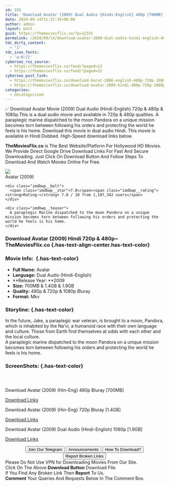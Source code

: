 ```yaml
---
id: 155
title: 'Download Avatar (2009) Dual Audio {Hindi-English} 480p [700MB] || 720p [1.4GB] || 1080p [1.9GB]'
date: 2020-09-14T11:37:35+00:00
author: admin
layout: post
guid: https://themoviesflix.co/?p=12331
permalink: /2020/09/14/download-avatar-2009-dual-audio-hindi-english-480p-700mb-720p-1-4gb-1080p-1-9gb/
tdc_dirty_content:
  - "1"
tdc_icon_fonts:
  - 'a:0:{}'
cyberseo_rss_source:
  - https://themoviesflix.co/feed/?paged=13
  - https://themoviesflix.co/feed/?paged=32
cyberseo_post_link:
  - https://themoviesflix.co/download-borat-2006-english-480p-720p-1080p/
  - https://themoviesflix.co/download-avatar-2009-hindi-480p-720p-1080p/
categories:
  - Uncategorized
---
```

✅&nbsp;Download&nbsp;Avatar&nbsp;Movie&nbsp;(2009) Dual Audio&nbsp;(Hindi-English)&nbsp;720p&nbsp;&&nbsp;480p&nbsp;& 1080p.This is&nbsp;a&nbsp;dual audio&nbsp;movie and available in&nbsp;720p&nbsp;&&nbsp;480p&nbsp;qualities.&nbsp;A paraplegic marine dispatched to the moon Pandora on a unique mission becomes torn between following his orders and protecting the world he feels is his home. Download this movie in dual audio Hindi. This movie is available in Hindi Dubbed. High-Speed download links below.

**TheMoviesFlix.co**&nbsp;is The Best Website/Platform For Hollywood HD Movies. We Provide Direct Google Drive Download Links For Fast And Secure Downloading. Just Click On Download Button And Follow Steps To Download And Watch Movies Online For Free.

<div class="imdbwp imdbwp--movie dark">
  <div class="imdbwp__thumb">
    <a class="imdbwp__link" target="_blank" title="Avatar" href="https://www.imdb.com/title/tt0499549/" rel="nofollow noopener noreferrer"><img class="imdbwp__img" src="https://m.media-amazon.com/images/M/MV5BMTYwOTEwNjAzMl5BMl5BanBnXkFtZTcwODc5MTUwMw@@._V1_SX300.jpg" /></a>
  </div>
  
  <div class="imdbwp__content">
    <div class="imdbwp__header">
      <span class="imdbwp__title">Avatar</span> (2009)
    </div>
    
    <div class="imdbwp__belt">
      <span class="imdbwp__star">7.8</span><span class="imdbwp__rating"><strong>Rating:</strong> 7.8 / 10 from 1,107,342 users</span>
    </div>
    
    <div class="imdbwp__teaser">
      A paraplegic Marine dispatched to the moon Pandora on a unique mission becomes torn between following his orders and protecting the world he feels is his home.
    </div>
  </div>
</div>

### Download Avatar (2009) Hindi 720p & 480p~ TheMoviesFlix.co {.has-text-align-center.has-text-color}

### Movie Info:&nbsp; {.has-text-color}

  * **Full Name:**&nbsp;Avatar
  * **Language:**&nbsp;Dual Audio (Hindi-English)
  * **Release Year:&nbsp;**2009
  * **Size:**&nbsp;700MB & 1.4GB & 1.9GB
  * **Quality:**&nbsp;480p & 720p & 1080p Bluray
  * **Format:**&nbsp;Mkv

### Storyline: {.has-text-color}

In the future, Jake, a paraplegic war veteran, is brought to a moon, Pandora, which is inhabited by the Na’vi, a humanoid race with their own language and culture. Those from Earth find themselves at odds with each other and the local culture.  
A paraplegic marine dispatched to the moon Pandora on a unique mission becomes torn between following his orders and protecting the world he feels is his home.

### ScreenShots: {.has-text-color}

<div class="wp-block-image">
  <figure class="aligncenter"><img src="https://i.imgur.com/hMcbIBn.jpg" alt /></figure>
</div>

<div class="wp-block-image">
  <figure class="aligncenter"><img src="https://i.imgur.com/RU7oLCZ.jpg" alt /></figure>
</div>

<div class="wp-block-image">
  <figure class="aligncenter"><img src="https://i.imgur.com/hG5TNix.jpg" alt /></figure>
</div>

<p class="has-text-align-center has-text-color has-medium-font-size">
  Download Avatar (2009) {Hin-Eng} 480p Bluray [700MB]
</p>

<span class="mb-center maxbutton-3-center"><span class="maxbutton-3-container mb-container"><a class="maxbutton-3 maxbutton maxbutton-post-button" target="_blank" rel="nofollow noopener noreferrer" href="https://coinquint.com/a10952/"><span class="mb-text">Download Links</span></a></span></span>

<p class="has-text-align-center has-text-color has-medium-font-size">
  Download Avatar (2009) {Hin-Eng} 720p Bluray [1.4GB]
</p>

<span class="mb-center maxbutton-3-center"><span class="maxbutton-3-container mb-container"><a class="maxbutton-3 maxbutton maxbutton-post-button" target="_blank" rel="nofollow noopener noreferrer" href="https://coinquint.com/a10955/"><span class="mb-text">Download Links</span></a></span></span>

<p class="has-text-align-center has-text-color has-medium-font-size">
  Download Avatar (2009) Dual Audio (Hindi-English) 1080p [1.9GB]
</p>

<span class="mb-center maxbutton-3-center"><span class="maxbutton-3-container mb-container"><a class="maxbutton-3 maxbutton maxbutton-post-button" target="_blank" rel="nofollow noopener noreferrer" href="https://coinquint.com/a10957/"><span class="mb-text">Download Links</span></a></span></span>

<center>
</center>

<center>
  <a href="https://t.me/themoviesflixcom" target="_blank" data-wpel-link="external" rel="nofollow external noopener noreferrer"><button class="button button5">Join Our Telegram</button></a> <a href="https://themoviesflix.co/download-avatar-2009-hindi-480p-720p-1080p/#" target="_blank" data-wpel-link="external" rel="nofollow external noopener noreferrer"><button class="button button5">Announcements</button></a> <a href="https://themoviesflix.com/how-to-download/" target="_blank" data-wpel-link="external" rel="nofollow external noopener noreferrer"><button class="button button5">How To Download?</button></a> <a href="https://themoviesflix.co/download-avatar-2009-hindi-480p-720p-1080p/#" target="_blank" data-wpel-link="external" rel="nofollow external noopener noreferrer"><button class="button button5">Report Broken Links</button></a>
</center>

<div class="alert alert-danger">
  Please Do Not Use VPN for Downloading Movies From Our Site.
</div>

<div class="alert alert-success">
  Click On The Above <strong>Download Button</strong> Download File.
</div>

<div class="alert alert-warning">
  If You Find Any Broken Link Then <strong>Report</strong> To Us.
</div>

<div class="alert alert-info">
  <strong>Comment</strong> Your Queries And Requests Below In The Comment Box.
</div>